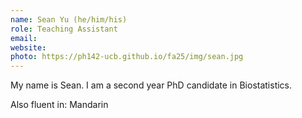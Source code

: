```yaml
---
name: Sean Yu (he/him/his)
role: Teaching Assistant
email: 
website: 
photo: https://ph142-ucb.github.io/fa25/img/sean.jpg
---
```


My name is Sean. I am a second year PhD candidate in Biostatistics.

Also fluent in: Mandarin 